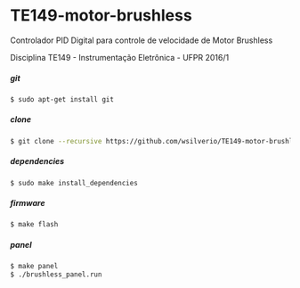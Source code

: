 # TE149-motor-brushless
Controlador PID Digital para controle de velocidade de Motor Brushless

Disciplina TE149 - Instrumentação Eletrônica - UFPR 2016/1

##### git
```bash
$ sudo apt-get install git
```
##### clone
```bash
$ git clone --recursive https://github.com/wsilverio/TE149-motor-brushless.git
```
##### dependencies
```bash
$ sudo make install_dependencies
```
##### firmware
```bash
$ make flash
```
##### panel
```bash
$ make panel
$ ./brushless_panel.run
```
